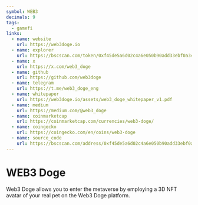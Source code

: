 ```yaml
---
symbol: WEB3
decimals: 9
tags:
  - gamefi
links:
  - name: website
    url: https://web3doge.io
  - name: explorer
    url: https://bscscan.com/token/0xf45de5a6d02c4a6e050b90add33ebf0a34d017e0
  - name: x
    url: https://x.com/web3_doge
  - name: github
    url: https://github.com/web3doge
  - name: telegram
    url: https://t.me/web3_doge_eng
  - name: whitepaper
    url: https://web3doge.io/assets/web3_doge_whitepaper_v1.pdf
  - name: medium
    url: https://medium.com/@web3_doge
  - name: coinmarketcap
    url: https://coinmarketcap.com/currencies/web3-doge/
  - name: coingecko
    url: https://coingecko.com/en/coins/web3-doge
  - name: source_code
    url: https://bscscan.com/address/0xf45de5a6d02c4a6e050b90add33ebf0a34d017e0#code
---
```


# WEB3 Doge

Web3 Doge allows you to enter the metaverse by employing a 3D NFT avatar of your real pet on the Web3 Doge platform.
